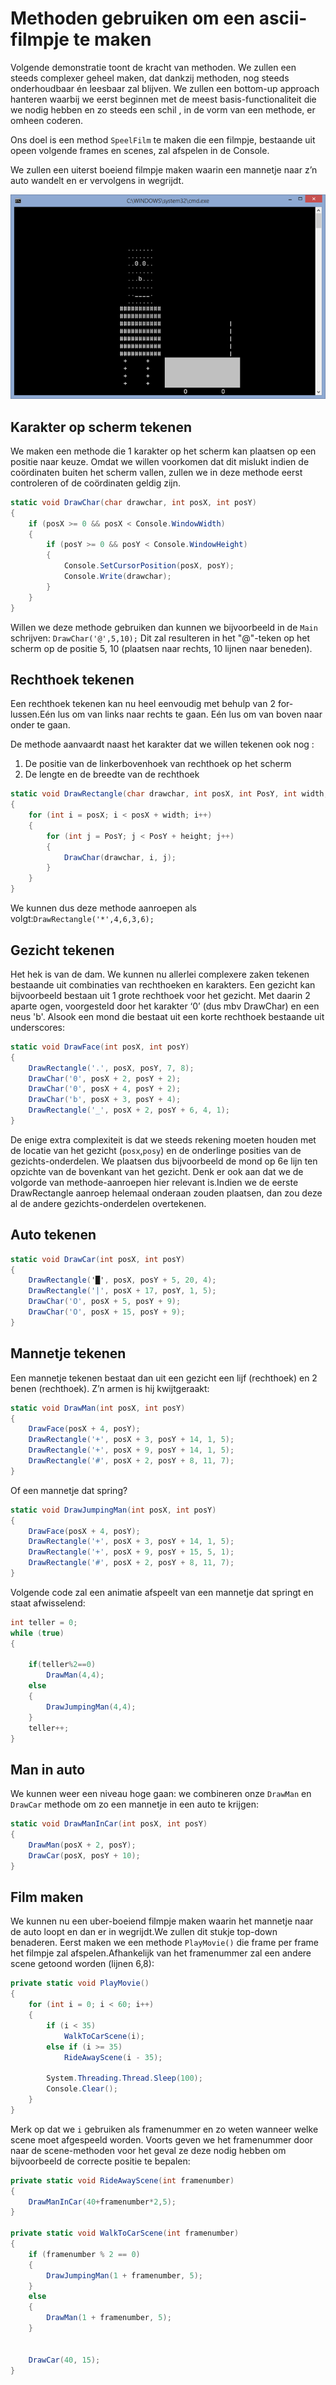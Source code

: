 # Methoden gebruiken om een ascii-filmpje te maken

Volgende demonstratie toont de kracht van methoden. We zullen een steeds complexer geheel maken, dat dankzij methoden, nog steeds onderhoudbaar én leesbaar zal blijven. We zullen een bottom-up approach hanteren waarbij we eerst beginnen met de meest basis-functionaliteit die we nodig hebben en zo steeds een schil , in de vorm van een methode, er omheen coderen. 

Ons doel is een method ``SpeelFilm`` te maken die een filmpje, bestaande uit opeen volgende frames en scenes, zal afspelen in de Console.

We zullen een uiterst boeiend filmpje maken waarin een mannetje naar z’n auto wandelt en er vervolgens in wegrijdt.

![](../assets/Aallinone/asciimovie.png)

## Karakter op scherm tekenen
We maken een methode die 1 karakter op het scherm kan plaatsen op een positie naar keuze. Omdat we willen voorkomen dat dit mislukt indien de coördinaten buiten het scherm vallen, zullen we in deze methode eerst controleren of de coördinaten geldig zijn.

```csharp
static void DrawChar(char drawchar, int posX, int posY)
{
    if (posX >= 0 && posX < Console.WindowWidth)
    {
        if (posY >= 0 && posY < Console.WindowHeight)
        {
            Console.SetCursorPosition(posX, posY);
            Console.Write(drawchar);
        }
    }
}
```
Willen we deze methode gebruiken dan kunnen we bijvoorbeeld in de ``Main`` schrijven: ``DrawChar('@',5,10);``
Dit zal resulteren in het "@"-teken op het scherm op de positie 5, 10 (plaatsen naar rechts, 10 lijnen naar beneden).

## Rechthoek tekenen
Een rechthoek tekenen kan nu heel eenvoudig met behulp van 2 for-lussen.Eén lus om van links naar rechts te gaan. Eén lus om van boven naar onder te gaan.

De methode aanvaardt naast het karakter dat we willen tekenen ook nog :

1. De positie van de linkerbovenhoek van rechthoek op het scherm
2. De lengte en de breedte van de rechthoek

```csharp
static void DrawRectangle(char drawchar, int posX, int PosY, int width, int height)
{
    for (int i = posX; i < posX + width; i++)
    {
        for (int j = PosY; j < PosY + height; j++)
        {
            DrawChar(drawchar, i, j);
        }
    }
}
```
We kunnen dus deze methode aanroepen als volgt:``DrawRectangle('*',4,6,3,6);``

## Gezicht tekenen
Het hek is van de dam. We kunnen nu allerlei complexere zaken tekenen bestaande uit combinaties van rechthoeken en karakters. Een gezicht kan bijvoorbeeld bestaan uit 1 grote rechthoek voor het gezicht. Met daarin 2 aparte ogen, voorgesteld door het karakter ‘0’ (dus mbv DrawChar) en een neus 'b'. Alsook een mond die bestaat uit een korte rechthoek bestaande uit underscores:

```csharp
static void DrawFace(int posX, int posY)
{
    DrawRectangle('.', posX, posY, 7, 8);
    DrawChar('0', posX + 2, posY + 2);
    DrawChar('0', posX + 4, posY + 2);
    DrawChar('b', posX + 3, posY + 4);
    DrawRectangle('_', posX + 2, posY + 6, 4, 1);
}
```
De enige extra complexiteit is dat we steeds rekening moeten houden met de locatie van het gezicht (``posx``,``posy``) en de onderlinge posities van de gezichts-onderdelen. We plaatsen dus bijvoorbeeld de mond op 6e lijn ten opzichte van de bovenkant van het gezicht.
Denk er ook aan dat we de volgorde van methode-aanroepen hier relevant is.Indien we de eerste DrawRectangle aanroep helemaal onderaan zouden plaatsen, dan zou deze al de andere gezichts-onderdelen overtekenen.

## Auto tekenen

```csharp
static void DrawCar(int posX, int posY)
{
    DrawRectangle('█', posX, posY + 5, 20, 4);
    DrawRectangle('|', posX + 17, posY, 1, 5);
    DrawChar('O', posX + 5, posY + 9);
    DrawChar('O', posX + 15, posY + 9);
}
```

## Mannetje tekenen
Een mannetje tekenen bestaat dan uit een gezicht een lijf (rechthoek) en 2 benen (rechthoek). Z’n armen is hij kwijtgeraakt:

```csharp
static void DrawMan(int posX, int posY)
{
    DrawFace(posX + 4, posY);
    DrawRectangle('+', posX + 3, posY + 14, 1, 5);
    DrawRectangle('+', posX + 9, posY + 14, 1, 5);
    DrawRectangle('#', posX + 2, posY + 8, 11, 7);
}
```
Of een mannetje dat spring?

```csharp
static void DrawJumpingMan(int posX, int posY)
{
    DrawFace(posX + 4, posY);
    DrawRectangle('+', posX + 3, posY + 14, 1, 5);
    DrawRectangle('+', posX + 9, posY + 15, 5, 1);
    DrawRectangle('#', posX + 2, posY + 8, 11, 7);
}
```
Volgende code zal een animatie afspeelt van een mannetje dat springt en staat afwisselend:

```csharp
int teller = 0;
while (true)
{
     
    if(teller%2==0)
        DrawMan(4,4);
    else
    {
        DrawJumpingMan(4,4);
    }
    teller++;
}
```
## Man in auto
We kunnen weer een niveau hoge gaan: we combineren onze ``DrawMan`` en ``DrawCar`` methode om zo een mannetje in een auto te krijgen:

```csharp
static void DrawManInCar(int posX, int posY)
{
    DrawMan(posX + 2, posY);
    DrawCar(posX, posY + 10);
}
```

## Film maken
We kunnen nu een uber-boeiend filmpje maken waarin het mannetje naar de auto loopt en dan er in wegrijdt.We zullen dit stukje top-down benaderen. Eerst maken we een methode ``PlayMovie()`` die frame per frame het filmpje zal afspelen.Afhankelijk van het framenummer zal een andere scene getoond worden (lijnen 6,8):

```csharp
private static void PlayMovie()
{
    for (int i = 0; i < 60; i++)
    {
        if (i < 35)
            WalkToCarScene(i);
        else if (i >= 35)
            RideAwayScene(i - 35);
 
        System.Threading.Thread.Sleep(100);
        Console.Clear();
    }
}
```
Merk op dat we ``i`` gebruiken als framenummer en zo weten wanneer welke scene moet afgespeeld worden. Voorts geven we het framenummer door naar de scene-methoden voor het geval ze deze nodig hebben om bijvoorbeeld de correcte positie te bepalen:

```csharp
private static void RideAwayScene(int framenumber)
{
    DrawManInCar(40+framenumber*2,5);
}
 
private static void WalkToCarScene(int framenumber)
{
    if (framenumber % 2 == 0)
    {
        DrawJumpingMan(1 + framenumber, 5);
    }
    else
    {
        DrawMan(1 + framenumber, 5);
    }
 
 
    DrawCar(40, 15);
}
```


